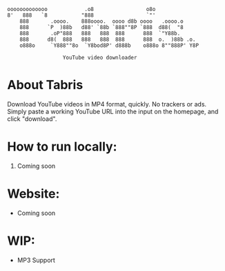     ooooooooooooo            .o8                 o8o               
    8'   888   `8           "888                 `"'               
        888       .oooo.    888oooo.  oooo d8b oooo   .oooo.o     
        888      `P  )88b   d88' `88b `888""8P `888  d88(  "8     
        888       .oP"888   888   888  888      888  `"Y88b.      
        888      d8(  888   888   888  888      888  o.  )88b .o. 
        o888o     `Y888""8o  `Y8bod8P' d888b    o888o 8""888P' Y8P

                      YouTube video downloader
# About Tabris
Download YouTube videos in MP4 format, quickly. No trackers or ads.
Simply paste a working YouTube URL into the input on the homepage, and click "download".

# How to run locally:
1. Coming soon

# Website:
- Coming soon

# WIP:
- MP3 Support